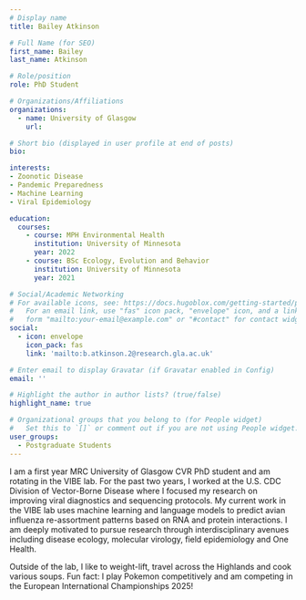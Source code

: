 ```yaml
---
# Display name
title: Bailey Atkinson

# Full Name (for SEO)
first_name: Bailey 
last_name: Atkinson 

# Role/position
role: PhD Student

# Organizations/Affiliations
organizations:
  - name: University of Glasgow 
    url: 

# Short bio (displayed in user profile at end of posts)
bio: 

interests:
- Zoonotic Disease
- Pandemic Preparedness
- Machine Learning
- Viral Epidemiology

education:
  courses:
    - course: MPH Environmental Health 
      institution: University of Minnesota
      year: 2022
    - course: BSc Ecology, Evolution and Behavior
      institution: University of Minnesota
      year: 2021

# Social/Academic Networking
# For available icons, see: https://docs.hugoblox.com/getting-started/page-builder/#icons
#   For an email link, use "fas" icon pack, "envelope" icon, and a link in the
#   form "mailto:your-email@example.com" or "#contact" for contact widget.
social:
  - icon: envelope
    icon_pack: fas
    link: 'mailto:b.atkinson.2@research.gla.ac.uk'

# Enter email to display Gravatar (if Gravatar enabled in Config)
email: ''

# Highlight the author in author lists? (true/false)
highlight_name: true

# Organizational groups that you belong to (for People widget)
#   Set this to `[]` or comment out if you are not using People widget.
user_groups:
  - Postgraduate Students
---
```


I am a first year MRC University of Glasgow CVR PhD student and am rotating in the VIBE lab. For the past two years, I worked at the U.S. CDC Division of Vector-Borne Disease where I focused my research on improving viral diagnostics and sequencing protocols. My current work in the VIBE lab uses machine learning and language models to predict avian influenza re-assortment patterns based on RNA and protein interactions. I am deeply motivated to pursue research through interdisciplinary avenues including disease ecology, molecular virology, field epidemiology and One Health.

Outside of the lab, I like to weight-lift, travel across the Highlands and cook various soups. Fun fact: I play Pokemon competitively and am competing in the European International Championships 2025!